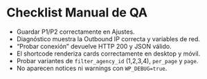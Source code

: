 # Checklist Manual de QA

- Guardar P1/P2 correctamente en Ajustes.
- Diagnóstico muestra la Outbound IP correcta y variables de red.
- “Probar conexión” devuelve HTTP 200 y JSON válido.
- El shortcode renderiza cards correctamente en desktop y móvil.
- Probar variantes de `filter_agency_id` (1,2,3,4), `per_page` y `page`.
- No aparecen notices ni warnings con `WP_DEBUG=true`.
